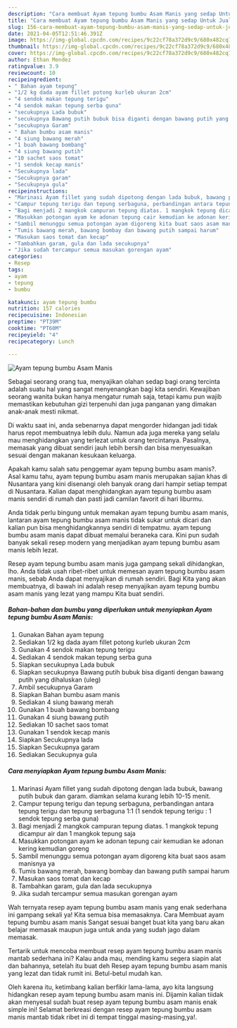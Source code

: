 ```yaml
---
description: "Cara membuat Ayam tepung bumbu Asam Manis yang sedap Untuk Jualan"
title: "Cara membuat Ayam tepung bumbu Asam Manis yang sedap Untuk Jualan"
slug: 156-cara-membuat-ayam-tepung-bumbu-asam-manis-yang-sedap-untuk-jualan
date: 2021-04-05T12:51:46.391Z
image: https://img-global.cpcdn.com/recipes/9c22cf78a372d9c9/680x482cq70/ayam-tepung-bumbu-asam-manis-foto-resep-utama.jpg
thumbnail: https://img-global.cpcdn.com/recipes/9c22cf78a372d9c9/680x482cq70/ayam-tepung-bumbu-asam-manis-foto-resep-utama.jpg
cover: https://img-global.cpcdn.com/recipes/9c22cf78a372d9c9/680x482cq70/ayam-tepung-bumbu-asam-manis-foto-resep-utama.jpg
author: Ethan Mendez
ratingvalue: 3.9
reviewcount: 10
recipeingredient:
- " Bahan ayam tepung"
- "1/2 kg dada ayam fillet potong kurleb ukuran 2cm"
- "4 sendok makan tepung terigu"
- "4 sendok makan tepung serba guna"
- "secukupnya Lada bubuk"
- "secukupnya Bawang putih bubuk bisa diganti dengan bawang putih yang dihaluskan uleg"
- "secukupnya Garam"
- " Bahan bumbu asam manis"
- "4 siung bawang merah"
- "1 buah bawang bombang"
- "4 siung bawang putih"
- "10 sachet saos tomat"
- "1 sendok kecap manis"
- "Secukupnya lada"
- "Secukupnya garam"
- "Secukupnya gula"
recipeinstructions:
- "Marinasi Ayam fillet yang sudah dipotong dengan lada bubuk, bawang putih bubuk dan garam. diamkan selama kurang lebih 10-15 menit."
- "Campur tepung terigu dan tepung serbaguna, perbandingan antara tepung terigu dan tepung serbaguna 1:1 (1 sendok tepung terigu : 1 sendok tepung serba guna)"
- "Bagi menjadi 2 mangkok campuran tepung diatas. 1 mangkok tepung dicampur air dan 1 mangkok tepung saja"
- "Masukkan potongan ayam ke adonan tepung cair kemudian ke adonan kering kemudian goreng"
- "Sambil menunggu semua potongan ayam digoreng kita buat saos asam manisnya ya"
- "Tumis bawang merah, bawang bombay dan bawang putih sampai harum"
- "Masukan saos tomat dan kecap"
- "Tambahkan garam, gula dan lada secukupnya"
- "Jika sudah tercampur semua masukan gorengan ayam"
categories:
- Resep
tags:
- ayam
- tepung
- bumbu

katakunci: ayam tepung bumbu 
nutrition: 157 calories
recipecuisine: Indonesian
preptime: "PT39M"
cooktime: "PT60M"
recipeyield: "4"
recipecategory: Lunch

---
```



![Ayam tepung bumbu Asam Manis](https://img-global.cpcdn.com/recipes/9c22cf78a372d9c9/680x482cq70/ayam-tepung-bumbu-asam-manis-foto-resep-utama.jpg)

Sebagai seorang orang tua, menyajikan olahan sedap bagi orang tercinta adalah suatu hal yang sangat menyenangkan bagi kita sendiri. Kewajiban seorang  wanita bukan hanya mengatur rumah saja, tetapi kamu pun wajib memastikan kebutuhan gizi terpenuhi dan juga panganan yang dimakan anak-anak mesti nikmat.

Di waktu  saat ini, anda sebenarnya dapat mengorder hidangan jadi tidak harus repot membuatnya lebih dulu. Namun ada juga mereka yang selalu mau menghidangkan yang terlezat untuk orang tercintanya. Pasalnya, memasak yang dibuat sendiri jauh lebih bersih dan bisa menyesuaikan sesuai dengan makanan kesukaan keluarga. 



Apakah kamu salah satu penggemar ayam tepung bumbu asam manis?. Asal kamu tahu, ayam tepung bumbu asam manis merupakan sajian khas di Nusantara yang kini disenangi oleh banyak orang dari hampir setiap tempat di Nusantara. Kalian dapat menghidangkan ayam tepung bumbu asam manis sendiri di rumah dan pasti jadi camilan favorit di hari liburmu.

Anda tidak perlu bingung untuk memakan ayam tepung bumbu asam manis, lantaran ayam tepung bumbu asam manis tidak sukar untuk dicari dan kalian pun bisa menghidangkannya sendiri di tempatmu. ayam tepung bumbu asam manis dapat dibuat memalui beraneka cara. Kini pun sudah banyak sekali resep modern yang menjadikan ayam tepung bumbu asam manis lebih lezat.

Resep ayam tepung bumbu asam manis juga gampang sekali dihidangkan, lho. Anda tidak usah ribet-ribet untuk memesan ayam tepung bumbu asam manis, sebab Anda dapat menyajikan di rumah sendiri. Bagi Kita yang akan membuatnya, di bawah ini adalah resep menyajikan ayam tepung bumbu asam manis yang lezat yang mampu Kita buat sendiri.

<!--inarticleads1-->

##### Bahan-bahan dan bumbu yang diperlukan untuk menyiapkan Ayam tepung bumbu Asam Manis:

1. Gunakan  Bahan ayam tepung
1. Sediakan 1/2 kg dada ayam fillet potong kurleb ukuran 2cm
1. Gunakan 4 sendok makan tepung terigu
1. Sediakan 4 sendok makan tepung serba guna
1. Siapkan secukupnya Lada bubuk
1. Siapkan secukupnya Bawang putih bubuk bisa diganti dengan bawang putih yang dihaluskan (uleg)
1. Ambil secukupnya Garam
1. Siapkan  Bahan bumbu asam manis
1. Sediakan 4 siung bawang merah
1. Gunakan 1 buah bawang bombang
1. Gunakan 4 siung bawang putih
1. Sediakan 10 sachet saos tomat
1. Gunakan 1 sendok kecap manis
1. Siapkan Secukupnya lada
1. Siapkan Secukupnya garam
1. Sediakan Secukupnya gula




<!--inarticleads2-->

##### Cara menyiapkan Ayam tepung bumbu Asam Manis:

1. Marinasi Ayam fillet yang sudah dipotong dengan lada bubuk, bawang putih bubuk dan garam. diamkan selama kurang lebih 10-15 menit.
1. Campur tepung terigu dan tepung serbaguna, perbandingan antara tepung terigu dan tepung serbaguna 1:1 (1 sendok tepung terigu : 1 sendok tepung serba guna)
1. Bagi menjadi 2 mangkok campuran tepung diatas. 1 mangkok tepung dicampur air dan 1 mangkok tepung saja
1. Masukkan potongan ayam ke adonan tepung cair kemudian ke adonan kering kemudian goreng
1. Sambil menunggu semua potongan ayam digoreng kita buat saos asam manisnya ya
1. Tumis bawang merah, bawang bombay dan bawang putih sampai harum
1. Masukan saos tomat dan kecap
1. Tambahkan garam, gula dan lada secukupnya
1. Jika sudah tercampur semua masukan gorengan ayam




Wah ternyata resep ayam tepung bumbu asam manis yang enak sederhana ini gampang sekali ya! Kita semua bisa memasaknya. Cara Membuat ayam tepung bumbu asam manis Sangat sesuai banget buat kita yang baru akan belajar memasak maupun juga untuk anda yang sudah jago dalam memasak.

Tertarik untuk mencoba membuat resep ayam tepung bumbu asam manis mantab sederhana ini? Kalau anda mau, mending kamu segera siapin alat dan bahannya, setelah itu buat deh Resep ayam tepung bumbu asam manis yang lezat dan tidak rumit ini. Betul-betul mudah kan. 

Oleh karena itu, ketimbang kalian berfikir lama-lama, ayo kita langsung hidangkan resep ayam tepung bumbu asam manis ini. Dijamin kalian tiidak akan menyesal sudah buat resep ayam tepung bumbu asam manis enak simple ini! Selamat berkreasi dengan resep ayam tepung bumbu asam manis mantab tidak ribet ini di tempat tinggal masing-masing,ya!.

